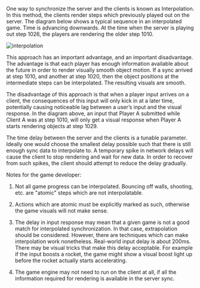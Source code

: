 One way to synchronize the server and the clients is known as Interpolation.  In this method, the clients render steps which previously played out on the server.  The diagram below shows a typical sequence in an interpolated game.  Time is advancing downwards.  At the time when the server is playing out step 1026, the players are rendering the older step 1010.

![interpolation](https://cloud.githubusercontent.com/assets/3702763/20984519/47e3f5e8-bcc9-11e6-91a4-8a6af4977aa9.PNG)

This approach has an important advantage, and an important disadvantage.  The advantage is that each player has enough information available about the future in order to render visually smooth object motion.  If a sync arrived at step 1010, and another at step 1020, then the object positions at the intermediate steps can be interpolated.  The resulting visuals are smooth.

The disadvantage of this approach is that when a player input arrives on a client, the consequences of this input will only kick in at a later time, potentially causing noticeable lag between a user’s input and the visual response.  In the diagram above, an input that Player A submitted while Client A was at step 1010, will only get a visual response when Player A starts rendering objects at step 1029.

The time delay between the server and the clients is a tunable parameter.  Ideally one would choose the smallest delay possible such that there is still enough sync data to interpolate to.  A temporary spike in network delays will cause the client to stop rendering and wait for new data.  In order to recover from such spikes, the client should attempt to reduce the delay gradually.

Notes for the game developer:

1. Not all game progress can be interpolated.  Bouncing off walls, shooting, etc. are "atomic" steps which are not interpolatable.

2. Actions which are atomic must be explicitly marked as such, otherwise the game visuals will not make sense.

3. The delay in input response may mean that a given game is not a good match for interpolated synchronization.  In that case, extrapolation should be considered.  However, there are techniques which can make interpolation work nonetheless.  Real-world input delay is about 200ms.  There may be visual tricks that make this delay acceptable.  For example if the input boosts a rocket, the game might show a visual boost light up before the rocket actually starts accelerating.

4. The game engine may not need to run on the client at all, if all the information required for rendering is available in the server sync.
